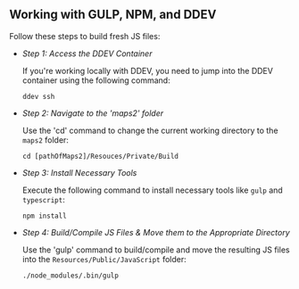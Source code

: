## Working with GULP, NPM, and DDEV

Follow these steps to build fresh JS files:

- *Step 1: Access the DDEV Container*

  If you're working locally with DDEV, you need to jump into the DDEV container
  using the following command:

  ```
  ddev ssh
  ```

- *Step 2: Navigate to the 'maps2' folder*

  Use the 'cd' command to change the current working directory to the `maps2`
  folder:

  ```
  cd [pathOfMaps2]/Resouces/Private/Build
  ```

- *Step 3: Install Necessary Tools*

  Execute the following command to install necessary tools like `gulp`
  and `typescript`:

  ```
  npm install
  ```

- *Step 4: Build/Compile JS Files & Move them to the Appropriate Directory*

  Use the 'gulp' command to build/compile and move the resulting JS files into
  the `Resources/Public/JavaScript` folder:

  ```
  ./node_modules/.bin/gulp
  ```
